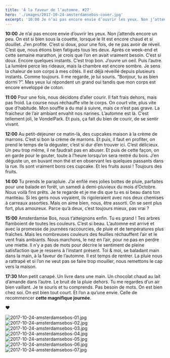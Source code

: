 ```yaml
---
title: 'À la faveur de l’automne. #27'
hero: './images/2017-10-24-amsterdamsebos-cover.jpg'
excerpt: '10:00 Je n’ai pas encore envie d’ouvrir les yeux. Non j’attends encore un peu. On est si bien sous la couette, lorsque le lit est encore chaud et si douillet. J’en profite. C’est si doux, pour une fois, de ne pas avoir de réveil. C’est que, nous étions bien fatigués tous les deux. Après ce'
---
```


**10:00**
Je n’ai pas encore envie d’ouvrir les yeux. Non j’attends encore un peu. On est si bien sous la couette, lorsque le lit est encore chaud et si douillet. J’en profite. C’est si doux, pour une fois, de ne pas avoir de réveil. C’est que, nous étions bien fatigués tous les deux. Après ce week-end et cette semaine marathon, je crois que l’on en avait vraiment besoin. C’est si doux. Encore quelques instants. C’est trop bon. J’ouvre un oeil. Puis l’autre. La lumière perce les rideaux, mais la chambre est encore sombre. Je sens la chaleur de son corps à mes côtés. Il est déjà réveillé depuis plusieurs instants. Comme toujours. Il me regarde, je lui souris. “Bonjour, tu as bien dormi ?”. Mes yeux lui répondent un grand oui tandis que mon corps est encore enveloppé de coton.

**11:00**
Pour une fois, nous décidons d’aller courir. Il fait frais dehors, mais pas froid. La course nous réchauffe vite le corps. On court vite, plus vite que d’habitude. Mon souffle a du mal à suivre, mais ce n’est pas grave. La fraicheur de l’air ambiant envahit nos narines. L’automne est là. C’est tellement joli, le VondelPark. Et puis, ça fait du bien de courir, de se sentir vivant.

**12:00**
Au petit-déjeuner ce matin-là, des cupcakes maison à la crème de marrons. C’est si bon la crème de marrons. Et puis, il faut en profiter, on prend le temps de la déguster, c’est si dur d’en trouver ici. C’est délicieux. Un peu trop même, il ne faudrait pas en abuser. Et puis de cette façon, on en garde pour le gouter, toute à l’heure lorsqu’on sera rentré du bois. J’en déguste un, en buvant mon thé et en observant les quelques passants dans la rue. Ils sont vraiment bons ces cupcake. Et les fruits aussi ! Toujours des fruits.

**14:00**
Tu prends le parapluie. J’ai enfilé mes jolies bottes de pluie, parfaites pour une balade en forêt, un samedi à demi-pluvieux du mois d’Octobre. Nous voilà fins prêts. Je te regarde et je me dis que tu es si beau dans ton manteau. Si les gens nous voyaient, ils rigoleraient avec nos deux chemises à carreaux assorties. Mais on aime bien, nous, être assorti. On se sent plus fort, plus amoureux. Parce qu’à deux, c’est toujours mieux, pas vrai ?

**15:00**
Amsterdamse Bos, nous t’atteignons enfin. Tu es grand ! Tes arbres flamboient de toutes les couleurs. C’est si beau. L’automne est arrivé et avec la promesse de journées raccourcies, de pluie et de températures plus fraîches. Mais les nombreuses couleurs des feuilles réchauffent l’air et le vent frais ambiants. Nous marchons, le nez en l’air, pour ne pas en perdre une miette. Il n’y a pas de mots pour décrire le sentiment de pleine satisfaction que je ressens à l’instant présent. Toi & moi, se baladant main dans la main, à la faveur de l’automne. Il est temps de rentrer. La pluie nous a rattrapé et si l’on ne veut pas se faire trop mouiller, nous remettons le cap vers la maison.

**17:30**
Mon petit canapé. Un livre dans une main. Un chocolat chaud au lait d’amande dans l’autre. Le bruit de la pluie dehors. Tu me regardes d’un air bien vaillant. Je te souris et tu comprends. Pas besoin de mots. On est bien chez soi. On est bien tout court. Et l’on a qu’une envie. Celle de recommencer **cette magnifique journée**.

**♥**

<gallery>
<img alt="2017-10-24-amsterdamsebos-01.jpg" src="./images/2017-10-24-amsterdamsebos-01.jpg">
<img alt="2017-10-24-amsterdamsebos-02.jpg" src="./images/2017-10-24-amsterdamsebos-02.jpg">
<img alt="2017-10-24-amsterdamsebos-03.jpg" src="./images/2017-10-24-amsterdamsebos-03.jpg">
<img alt="2017-10-24-amsterdamsebos-04.jpg" src="./images/2017-10-24-amsterdamsebos-04.jpg">
<img alt="2017-10-24-amsterdamsebos-05.jpg" src="./images/2017-10-24-amsterdamsebos-05.jpg">
<img alt="2017-10-24-amsterdamsebos-06.jpg" src="./images/2017-10-24-amsterdamsebos-06.jpg">
<img alt="2017-10-24-amsterdamsebos-07.jpg" src="./images/2017-10-24-amsterdamsebos-07.jpg">
</gallery>
